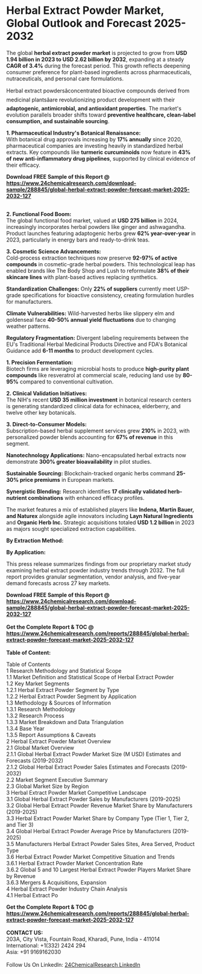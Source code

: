 <h1>Herbal Extract Powder Market, Global Outlook and Forecast 2025-2032</h1><p>The global <strong>herbal extract powder market</strong> is projected to grow from <strong>USD 1.94 billion in 2023 to USD 2.62 billion by 2032</strong>, expanding at a steady <strong>CAGR of 3.4%</strong> during the forecast period. This growth reflects deepening consumer preference for plant-based ingredients across pharmaceuticals, nutraceuticals, and personal care formulations.</p><p>Herbal extract powdersâconcentrated bioactive compounds derived from medicinal plantsâare revolutionizing product development with their <strong>adaptogenic, antimicrobial, and antioxidant properties</strong>. The market's evolution parallels broader shifts toward <strong>preventive healthcare, clean-label consumption, and sustainable sourcing</strong>.</p><p><strong>1. Pharmaceutical Industry's Botanical Renaissance:</strong><br>
With botanical drug approvals increasing by <strong>17% annually</strong> since 2020, pharmaceutical companies are investing heavily in standardized herbal extracts. Key compounds like <strong>turmeric curcuminoids</strong> now feature in <strong>43% of new anti-inflammatory drug pipelines</strong>, supported by clinical evidence of their efficacy.</p><div><b>Download FREE Sample of this Report @ 
            <a href="https://www.24chemicalresearch.com/download-sample/288845/global-herbal-extract-powder-forecast-market-2025-2032-127">
            https://www.24chemicalresearch.com/download-sample/288845/global-herbal-extract-powder-forecast-market-2025-2032-127</a></b></div><br><p><strong>2. Functional Food Boom:</strong><br>
The global functional food market, valued at <strong>USD 275 billion</strong> in 2024, increasingly incorporates herbal powders like ginger and ashwagandha. Product launches featuring adaptogenic herbs grew <strong>62% year-over-year</strong> in 2023, particularly in energy bars and ready-to-drink teas.</p><p><strong>3. Cosmetic Science Advancements:</strong><br>
Cold-process extraction techniques now preserve <strong>92-97% of active compounds</strong> in cosmetic-grade herbal powders. This technological leap has enabled brands like The Body Shop and Lush to reformulate <strong>38% of their skincare lines</strong> with plant-based actives replacing synthetics.</p><p><strong>Standardization Challenges:</strong> Only <strong>22% of suppliers</strong> currently meet USP-grade specifications for bioactive consistency, creating formulation hurdles for manufacturers.</p><p><strong>Climate Vulnerabilities:</strong> Wild-harvested herbs like slippery elm and goldenseal face <strong>40-50% annual yield fluctuations</strong> due to changing weather patterns.</p><p><strong>Regulatory Fragmentation:</strong> Divergent labeling requirements between the EU's Traditional Herbal Medicinal Products Directive and FDA's Botanical Guidance add <strong>6-11 months</strong> to product development cycles.</p><p><strong>1. Precision Fermentation:</strong><br>
Biotech firms are leveraging microbial hosts to produce <strong>high-purity plant compounds</strong> like resveratrol at commercial scale, reducing land use by <strong>80-95%</strong> compared to conventional cultivation.</p><p><strong>2. Clinical Validation Initiatives:</strong><br>
The NIH's recent <strong>USD 35 million investment</strong> in botanical research centers is generating standardized clinical data for echinacea, elderberry, and twelve other key botanicals.</p><p><strong>3. Direct-to-Consumer Models:</strong><br>
Subscription-based herbal supplement services grew <strong>210%</strong> in 2023, with personalized powder blends accounting for <strong>67% of revenue</strong> in this segment.</p><p><strong>Nanotechnology Applications:</strong> Nano-encapsulated herbal extracts now demonstrate <strong>300% greater bioavailability</strong> in pilot studies.</p><p><strong>Sustainable Sourcing:</strong> Blockchain-tracked organic herbs command <strong>25-30% price premiums</strong> in European markets.</p><p><strong>Synergistic Blending:</strong> Research identifies <strong>17 clinically validated herb-nutrient combinations</strong> with enhanced efficacy profiles.</p><p>The market features a mix of established players like <strong>Indena, Martin Bauer, and Naturex</strong> alongside agile innovators including <strong>Layn Natural Ingredients</strong> and <strong>Organic Herb Inc.</strong> Strategic acquisitions totaled <strong>USD 1.2 billion</strong> in 2023 as majors sought specialized extraction capabilities.</p><p><strong>By Extraction Method:</strong></p><p><strong>By Application:</strong></p><p>This press release summarizes findings from our proprietary market study examining herbal extract powder industry trends through 2032. The full report provides granular segmentation, vendor analysis, and five-year demand forecasts across 27 key markets.</p><div><b>Download FREE Sample of this Report @ 
            <a href="https://www.24chemicalresearch.com/download-sample/288845/global-herbal-extract-powder-forecast-market-2025-2032-127">
            https://www.24chemicalresearch.com/download-sample/288845/global-herbal-extract-powder-forecast-market-2025-2032-127</a></b></div><br><div><b>Get the Complete Report & TOC @ 
            <a href="https://www.24chemicalresearch.com/reports/288845/global-herbal-extract-powder-forecast-market-2025-2032-127">
            https://www.24chemicalresearch.com/reports/288845/global-herbal-extract-powder-forecast-market-2025-2032-127</a></b></div><br>
            <b>Table of Content:</b><p>Table of Contents<br />
1 Research Methodology and Statistical Scope<br />
1.1 Market Definition and Statistical Scope of Herbal Extract Powder<br />
1.2 Key Market Segments<br />
1.2.1 Herbal Extract Powder Segment by Type<br />
1.2.2 Herbal Extract Powder Segment by Application<br />
1.3 Methodology & Sources of Information<br />
1.3.1 Research Methodology<br />
1.3.2 Research Process<br />
1.3.3 Market Breakdown and Data Triangulation<br />
1.3.4 Base Year<br />
1.3.5 Report Assumptions & Caveats<br />
2 Herbal Extract Powder Market Overview<br />
2.1 Global Market Overview<br />
2.1.1 Global Herbal Extract Powder Market Size (M USD) Estimates and Forecasts (2019-2032)<br />
2.1.2 Global Herbal Extract Powder Sales Estimates and Forecasts (2019-2032)<br />
2.2 Market Segment Executive Summary<br />
2.3 Global Market Size by Region<br />
3 Herbal Extract Powder Market Competitive Landscape<br />
3.1 Global Herbal Extract Powder Sales by Manufacturers (2019-2025)<br />
3.2 Global Herbal Extract Powder Revenue Market Share by Manufacturers (2019-2025)<br />
3.3 Herbal Extract Powder Market Share by Company Type (Tier 1, Tier 2, and Tier 3)<br />
3.4 Global Herbal Extract Powder Average Price by Manufacturers (2019-2025)<br />
3.5 Manufacturers Herbal Extract Powder Sales Sites, Area Served, Product Type<br />
3.6 Herbal Extract Powder Market Competitive Situation and Trends<br />
3.6.1 Herbal Extract Powder Market Concentration Rate<br />
3.6.2 Global 5 and 10 Largest Herbal Extract Powder Players Market Share by Revenue<br />
3.6.3 Mergers & Acquisitions, Expansion<br />
4 Herbal Extract Powder Industry Chain Analysis<br />
4.1 Herbal Extract Po</p><div><b>Get the Complete Report & TOC @ 
            <a href="https://www.24chemicalresearch.com/reports/288845/global-herbal-extract-powder-forecast-market-2025-2032-127">
            https://www.24chemicalresearch.com/reports/288845/global-herbal-extract-powder-forecast-market-2025-2032-127</a></b></div><br><b>CONTACT US:</b><br>
            203A, City Vista, Fountain Road, Kharadi, Pune, India - 411014<br>
            International: +1(332) 2424 294<br>
            Asia: +91 9169162030 <br><br>
            Follow Us On LinkedIn: <a href="https://www.linkedin.com/company/24chemicalresearch/">24ChemicalResearch LinkedIn</a>